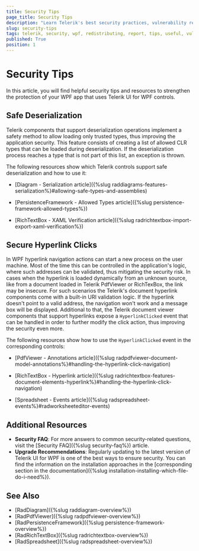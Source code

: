```yaml
---
title: Security Tips
page_title: Security Tips
description: "Learn Telerik's best security practices, vulnerability reporting, and control-specific security guidelines, and useful tips."
slug: security-tips
tags: telerik, security, wpf, redistributing, report, tips, useful, vulnerability
published: True
position: 1
---
```


# Security Tips

In this article, you will find helpful security tips and resources to strengthen the protection of your WPF app that uses Telerik UI for WPF controls.

## Safe Deserialization

Telerik components that support deserialization operations implement a safety method to allow loading only trusted types, thus improving the application security. This feature consists of creating a list of allowed CLR types that can be loaded during deserialization. If the deserialization process reaches a type that is not part of this list, an exception is thrown.

The following resources show which Telerik controls support safe deserialization and how to use it:

* [Diagram - Serialization article]({%slug raddiagrams-features-serialization%}#allowing-safe-types-and-assemblies)

* [PersistenceFramework - Allowed Types article]({%slug persistence-framework-allowed-types%})

* [RichTextBox - XAML Verification article]({%slug radrichtextbox-import-export-xaml-verification%})

## Secure Hyperlink Clicks

In WPF hyperlink navigation actions can start a new process on the user machine. Most of the time this can be controlled in the application's logic, where such addresses can be validated, thus mitigating the security risk. In cases when the hyperlink is loaded dynamically from an unknown source, like from a document loaded in Telerik PdfViewer or RichTexBox, the link may be insecure. For such scenarios the Telerik's document hyperlink components come with a built-in URI validation logic. If the hyperlink doesn't point to a valid address, the navigation won't work and a message box will be displayed. Additional to that, the Telerik document viewer components that support hyperlinks expose a `HyperlinkClicked` event that can be handled in order to further modify the click action, thus improving the security even more.

The following resources show how to use the `HyperlinkClicked` event in the corresponding controls:

* [PdfViewer - Annotations article]({%slug radpdfviewer-document-model-annotations%}#handling-the-hyperlink-click-navigation)

* [RichTextBox - Hyperlink article]({%slug radrichtextbox-features-document-elements-hyperlink%}#handling-the-hyperlink-click-navigation)

* [Spreadsheet - Events article]({%slug radspreadsheet-events%}#radworksheeteditor-events)

## Additional Resources

* __Security FAQ__: For more answers to common security-related questions, visit the [Security FAQ]({%slug security-faq%}) article.
* __Upgrade Recommendations__: Regularly updating to the latest version of Telerik UI for WPF is one of the best ways to ensure security. You can find the information on the installation approaches in the [corresponding section in the documentation]({%slug installation-installing-which-file-do-i-need%}).

## See Also  
* [RadDiagram]({%slug raddiagram-overview%})
* [RadPdfViewer]({%slug radpdfviewer-overview%})
* [RadPersistenceFramework]({%slug persistence-framework-overview%})
* [RadRichTextBox]({%slug radrichtextbox-overview%})
* [RadSpreadsheet]({%slug radspreadsheet-overview%})
